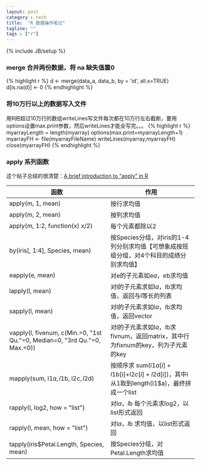 ```yaml
---
layout: post
category : tech
title:  "R 数据操作笔记"
tagline: ""
tags : ["r"] 
---
```

{% include JB/setup %}

### merge 合并两份数据，将 na 缺失值置0
{% highlight r %}
d <- merge(data_a, data_b, by = 'id', all.x=TRUE)
d[is.na(d)] <- 0
{% endhighlight %}

###  将10万行以上的数据写入文件
用R把超过10万行的数组writeLines写文件每次都在10万行左右截断，要用options设置max.print参数，然后writeLines才能全写完。。。
{% highlight r %}
myarrayLength = length(myarray)
options(max.print=myarrayLength+1)
myarrayFH <- file(myarrayFileName)
writeLines(myarray,myarrayFH)
close(myarrayFH)
{% endhighlight %}

### apply 系列函数

这个帖子总结的很清楚：[A brief introduction to “apply” in R](http://nsaunders.wordpress.com/2010/08/20/a-brief-introduction-to-apply-in-r/)

| 函数 | 作用 |
| ---- | ---- |
| apply(m, 1, mean) | 按行求均值
| apply(m, 2, mean) |  按列求均值
| apply(m, 1:2, function(x)  x/2) | 每个元素都除以2
| by(iris[, 1:4], Species, mean) |  按Species分组，对iris的1-4列分别求均值【可想象成按班级分组，对4个科目的成绩分别求均值】 
| eapply(e, mean) | 对e的子元素如e$a，e$b求均值
| lapply(l, mean) | 对l的子元素求如l$a，l$b求均值，返回与l等长的列表
| sapply(l, mean) | 对l的子元素求如l$a，l$b求均值，返回vector
| vapply(l, fivenum, c(Min.=0, "1st Qu."=0, Median=0, "3rd Qu."=0, Max.=0)) | 对l的子元素求如l$a，l$b求fivnum，返回matrix，其中行为fixnum的key，列为子元素的key
| mapply(sum, l1$a, l1$b, l2$c, l2$d) | 按顺序求 sum(l1$a[i]+l1$b[i]+l2$c[i]+l2$d[i])，其中i从1取到length(l1$a)，最终拼成一个list
| rapply(l, log2, how = "list") | 对l$a，l$b 每个元素求log2，以list形式返回
| rapply(l, mean, how = "list") | 对l$a，l$b 求均值，以list形式返回
| tapply(iris$Petal.Length, Species, mean) | 按Species分组，对Petal.Length求均值 

